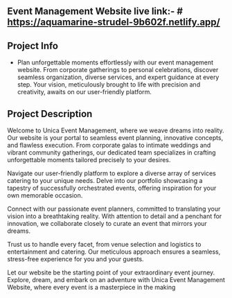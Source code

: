## Event Management Website live link:- # https://aquamarine-strudel-9b602f.netlify.app/

## Project Info

- Plan unforgettable moments effortlessly with our event management website. From corporate gatherings to personal celebrations, discover seamless organization, diverse services, and expert guidance at every step. Your vision, meticulously brought to life with precision and creativity, awaits on our user-friendly platform.

## Project Description
Welcome to Unica Event Management, where we weave dreams into reality. Our website is your portal to seamless event planning, innovative concepts, and flawless execution. From corporate galas to intimate weddings and vibrant community gatherings, our dedicated team specializes in crafting unforgettable moments tailored precisely to your desires.

Navigate our user-friendly platform to explore a diverse array of services catering to your unique needs. Delve into our portfolio showcasing a tapestry of successfully orchestrated events, offering inspiration for your own memorable occasion.

Connect with our passionate event planners, committed to translating your vision into a breathtaking reality. With attention to detail and a penchant for innovation, we collaborate closely to curate an event that mirrors your dreams.

Trust us to handle every facet, from venue selection and logistics to entertainment and catering. Our meticulous approach ensures a seamless, stress-free experience for you and your guests.

Let our website be the starting point of your extraordinary event journey. Explore, dream, and embark on an adventure with Unica Event Management Website, where every event is a masterpiece in the making

